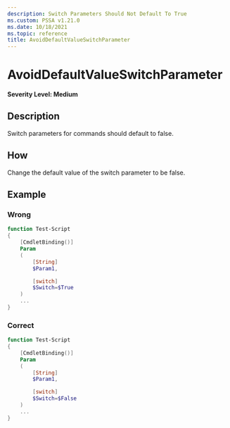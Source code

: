 ```yaml
---
description: Switch Parameters Should Not Default To True
ms.custom: PSSA v1.21.0
ms.date: 10/18/2021
ms.topic: reference
title: AvoidDefaultValueSwitchParameter
---
```

# AvoidDefaultValueSwitchParameter

**Severity Level: Medium**

## Description

Switch parameters for commands should default to false.

## How

Change the default value of the switch parameter to be false.

## Example

### Wrong

```powershell
function Test-Script
{
    [CmdletBinding()]
    Param
    (
        [String]
        $Param1,

        [switch]
        $Switch=$True
    )
    ...
}
```

### Correct

```powershell
function Test-Script
{
    [CmdletBinding()]
    Param
    (
        [String]
        $Param1,

        [switch]
        $Switch=$False
    )
    ...
}
```
